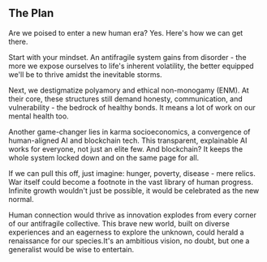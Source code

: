 ## The Plan
Are we poised to enter a new human era? Yes. Here's how we can get there.
 
Start with your mindset. An antifragile system gains from disorder - the more we expose ourselves to life's inherent volatility, the better equipped we'll be to thrive amidst the inevitable storms. 

Next, we destigmatize polyamory and ethical non-monogamy (ENM). At their core, these structures still demand honesty, communication, and vulnerability - the bedrock of healthy bonds. It means a lot of work on our mental health too. 

Another game-changer lies in karma socioeconomics, a convergence of human-aligned AI and blockchain tech. This transparent, explainable AI works for everyone, not just an elite few. And blockchain? It keeps the whole system locked down and on the same page for all.

If we can pull this off, just imagine: hunger, poverty, disease - mere relics. War itself could become a footnote in the vast library of human progress. Infinite growth wouldn't just be possible, it would be celebrated as the new normal.

Human connection would thrive as innovation explodes from every corner of our antifragile collective. This brave new world, built on diverse experiences and an eagerness to explore the unknown, could herald a renaissance for our species.It's an ambitious vision, no doubt, but one a generalist would be wise to entertain.
